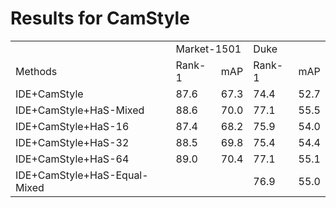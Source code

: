 # Results for CamStyle

<table>
   <tr>
      <td></td>
      <td colspan="2">Market-1501</td>
      <td colspan="2">Duke</td>
   </tr>
   <tr>
      <td>Methods</td>
      <td>Rank-1</td>
      <td>mAP</td>
      <td>Rank-1</td>
      <td>mAP</td>
   </tr>
   <tr>
      <td>IDE+CamStyle</td>
      <td>87.6</td>
      <td>67.3</td>
      <td>74.4</td>
      <td>52.7</td>
   </tr>
   <tr>
      <td>IDE+CamStyle+HaS-Mixed</td>
      <td>88.6</td>
      <td>70.0</td>
      <td>77.1</td>
      <td>55.5</td>
   </tr>
   <tr>
      <td>IDE+CamStyle+HaS-16</td>
      <td>87.4</td>
      <td>68.2</td>
      <td>75.9</td>
      <td>54.0</td>
   </tr>
   <tr>
      <td>IDE+CamStyle+HaS-32</td>
      <td>88.5</td>
      <td>69.8</td>
      <td>75.4</td>
      <td>54.4</td>
   </tr>
   <tr>
      <td>IDE+CamStyle+HaS-64</td>
      <td>89.0</td>
      <td>70.4</td>
      <td>77.1</td>
      <td>55.1</td>
   </tr>
   <tr>
      <td>IDE+CamStyle+HaS-Equal-Mixed</td>
      <td></td>
      <td></td>
      <td>76.9</td>
      <td>55.0</td>
   </tr>
</table>
